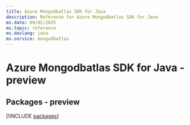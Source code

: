 ```yaml
---
title: Azure Mongodbatlas SDK for Java
description: Reference for Azure Mongodbatlas SDK for Java
ms.date: 09/02/2025
ms.topic: reference
ms.devlang: java
ms.service: mongodbatlas
---
```

# Azure Mongodbatlas SDK for Java - preview
## Packages - preview
[!INCLUDE [packages](mongodbatlas-index.md)]